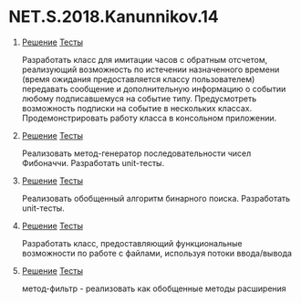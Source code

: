 # NET.S.2018.Kanunnikov.14


1)  [Решение](https://github.com/Ronimeister/NET.S.2018.Kanunnikov.14/tree/master/TimerImitation)
    [Тесты](https://github.com/Ronimeister/NET.S.2018.Kanunnikov.14/tree/master/TimerConsoleTests)

    Разработать класс для имитации часов с обратным отсчетом, реализующий возможность по истечении назначенного времени (время ожидания предоставляется классу пользователем) передавать сообщение и дополнительную информацию о событии любому подписавшемуся на событие типу. Предусмотреть возможность подписки на событие в нескольких классах. Продемонстрировать работу класса в консольном приложении.


2) [Решение](https://github.com/Ronimeister/NET.S.2018.Kanunnikov.14/tree/master/Fibonacci)
   [Тесты](https://github.com/Ronimeister/NET.S.2018.Kanunnikov.14/tree/master/FibonacciTests)

   Реализовать метод-генератор последовательности чисел Фибоначчи. Разработать unit-тесты.


3) [Решение](https://github.com/Ronimeister/NET.S.2018.Kanunnikov.14/tree/master/BinarySearchLib)
   [Тесты](https://github.com/Ronimeister/NET.S.2018.Kanunnikov.14/tree/master/BinarySearchLibTests)

   Реализовать обобщенный алгоритм бинарного поиска. Разработать unit-тесты.

4) [Решение](https://github.com/Ronimeister/NET.S.2018.Kanunnikov.14/tree/master/M13.Streams.Task/StreamsDemo)
   [Тесты](https://github.com/Ronimeister/NET.S.2018.Kanunnikov.14/tree/master/M13.Streams.Task/ConsoleClient)

   Разработать класс, предоставляющий функциональные возможности по работе с файлами, используя потоки ввода/вывода

5) [Решение](https://github.com/Ronimeister/NET.S.2018.Kanunnikov.14/tree/master/FilterLib)
   [Тесты](https://github.com/Ronimeister/NET.S.2018.Kanunnikov.14/tree/master/FilterLibTests)

   метод-фильтр - реализовать как обобщенные методы расширения